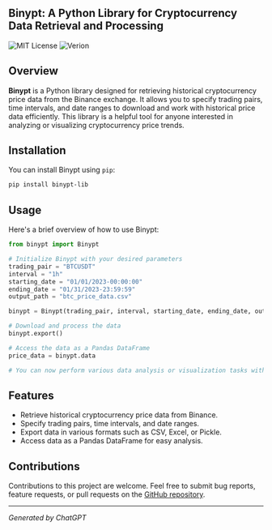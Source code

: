 ## Binypt: A Python Library for Cryptocurrency Data Retrieval and Processing

![MIT License](https://img.shields.io/badge/license-MIT-blue.svg)
![Verion](https://img.shields.io/badge/version-1.1.0-red)


## Overview

**Binypt** is a Python library designed for retrieving historical cryptocurrency price data from the Binance exchange. It allows you to specify trading pairs, time intervals, and date ranges to download and work with historical price data efficiently. This library is a helpful tool for anyone interested in analyzing or visualizing cryptocurrency price trends.

## Installation

You can install Binypt using `pip`:

```bash
pip install binypt-lib
```

## Usage

Here's a brief overview of how to use Binypt:

```python
from binypt import Binypt

# Initialize Binypt with your desired parameters
trading_pair = "BTCUSDT"
interval = "1h"
starting_date = "01/01/2023-00:00:00"
ending_date = "01/31/2023-23:59:59"
output_path = "btc_price_data.csv"

binypt = Binypt(trading_pair, interval, starting_date, ending_date, output_path)

# Download and process the data
binypt.export()

# Access the data as a Pandas DataFrame
price_data = binypt.data

# You can now perform various data analysis or visualization tasks with the price_data DataFrame
```

## Features

- Retrieve historical cryptocurrency price data from Binance.
- Specify trading pairs, time intervals, and date ranges.
- Export data in various formats such as CSV, Excel, or Pickle.
- Access data as a Pandas DataFrame for easy analysis.

## Contributions

Contributions to this project are welcome. Feel free to submit bug reports, feature requests, or pull requests on the [GitHub repository](https://github.com/iliatayefi/Binypt).

---

*Generated by ChatGPT*
